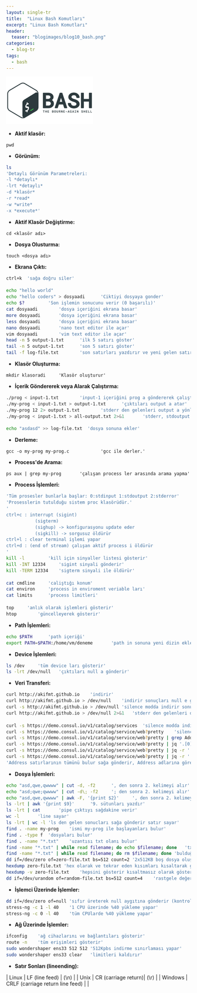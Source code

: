 ```yaml
---
layout: single-tr
title:  "Linux Bash Komutları"
excerpt: "Linux Bash Komutları"
header:
  teaser: "blogimages/blog10_bash.png"
categories: 
  - blog-tr
tags:
  - bash
---
```


![bash](/images/blogimages/blog10_bash.png "bash")<br>


- **Aktif klasör:**
```
pwd
```

- **Görünüm:**

```bash
ls
'Detaylı Görünüm Parametreleri:
-l *detaylı*
-lrt *detaylı*
-d *klasör*
-r *read*
-w *write*
-x *execute*'
```

- **Aktif Klasör Değiştirme:**
```
cd <klasör adı> 
```

- **Dosya Olusturma:**
```
touch <dosya adı> 
```

- **Ekrana Çıktı:**

```bash
ctrl+k	'sağa doğru siler'

echo "hello world"
echo "hello coders" > dosyaadi		'Ciktiyi dosyaya gonder'
echo $?			'Son işlemin sonucunu verir (0 başarılı)'
cat dosyaadi		'dosya içeriğini ekrana basar'
more dosyaadi		'dosya içeriğini ekrana basar'
less dosyaadi		'dosya içeriğini ekrana basar'
nano dosyaadi		'nano text editor ile açar'
vim dosyaadi		'vim text editor ile açar'
head -n 5 output-1.txt		'ilk 5 satırı göster'
tail -n 5 output-1.txt		'son 5 satırı göster'
tail -f log-file.txt		'son satırları yazdırır ve yeni gelen satırlatı takip eder'
```

- **Klasör Oluşturma:**
```
mkdir klasoradi		'Klasör oluşturur'
```

- **İçerik Göndererek veya Alarak Çalıştırma:**

```bash
./prog < input-1.txt		'input-1 içeriğini prog a göndererek çalıştırır.'
./my-prog < input-1.txt > output-1.txt		'çıktıları output a atar'
./my-prog 12 2> output-1.txt		'stderr den gelenleri output a yönlendirir'
./my-prog < input-1.txt > all-output.txt 2>&1		'stderr, stdoutput a yönlendir'

echo "asdasd" >> log-file.txt  'dosya sonuna ekler'
```

- **Derleme:**
```
gcc -o my-prog my-prog.c			'gcc ile derler.'
```

- **Process'de Arama:**
```
ps aux | grep my-prog		'çalışan process ler arasında arama yapma'
```

- **Process İşlemleri:**

```bash
'Tüm prosesler bunlarla başlar: 0:stdinput 1:stdoutput 2:stderror'
'Prosesslerin tutulduğu sistem proc klasörüdür.'
'
ctrl+c : interrupt (sigint)
		   (sigterm)
		   (sighup) -> konfigurasyonu update eder
		   (sigkill) -> sorgusuz öldürür
ctrl+l : clear terminal işlemi yapar
ctrl+d : (end of stream) çalışan aktif process i öldürür
'
kill -l			'kill için sinyaller listesi gösterir'
kill -INT 12334		'sigint sinyali gönderir'
kill -TERM 12334	'sigterm sinyali ile öldürür'

cat cmdline		'caliştığı konum'
cat environ		'process in enviroment veriable ları'
cat limits		'process limitleri'

top		'anlık olarak işlemleri gösterir'
htop		'güncelleyerek gösterir'
```

- **Path İşlemleri:**

```bash
echo $PATH		'path içeriği'
export PATH=$PATH:/home/vm/deneme		'path in sonuna yeni dizin ekleme'
```

- **Device İşlemleri:**

```bash
ls /dev		'tüm device ları gösterir'
ls -lrt /dev/null	'çıktıları null a gönderir'
```

- **Veri Transferi:**

```bash
curl http://akifmt.github.io  	'indirir'
curl http://akifmt.github.io > /dev/null  	'indirir sonuçları null e gönderir'
curl -s http://akifmt.github.io > /dev/null	'silence modda indirir sonuçları null e gönderir'
curl http://akifmt.github.io > /dev/null 2>&1	'stderr den gelenleri de yönlendir'

curl -s https://demo.consul.io/v1/catalog/services	'silence modda indirir'
curl -s https://demo.consul.io/v1/catalog/service/web?pretty	'silence modda indirir'
curl -s https://demo.consul.io/v1/catalog/service/web?pretty | grep Address	'silence modda indirir Address satırlarını bulur'
curl -s https://demo.consul.io/v1/catalog/service/web?pretty | jq '.[0].Address'	'Address kısmının ilkini alır'
curl -s https://demo.consul.io/v1/catalog/service/web?pretty | jq -r '.[].Address'	'Tüm Address kısımlarının tümünü alır'
curl -s https://demo.consul.io/v1/catalog/service/web?pretty | jq -r '.[].Address' | while read serverAddr; do curl -s $serverAddr > $serverAddr.txt; done
'Address satırlarının tümünü bulur sağa gönderir, Address adlarına göre dosya oluşturur'
```

- **Dosya İşlemleri:**

```bash
echo "asd,qwe,qwwww" | cut -d, -f2		', den sonra 2. kelimeyi alır'
echo "asd;qwe;qwwww" | cut -d\; -f2		'; den sonra 2. kelimeyi alır'
echo "asd,qwe,qwwww" | awk -F, '{print $2}'		', den sonra 2. kelimeyi alır'
ls -lrt | awk '{print $9}'		'9. sütunları yazdır'
ls -lrt | cat		'pipe çıktıyı sağdakine verir'
wc -l		'line sayar'
ls -lrt | wc -l	'ls den gelen sonucları sağa gönderir satır sayar'
find . -name my-prog	'ismi my-prog ile başlayanları bulur'
find . -type f	'dosyaları bulur'
find . -name "*.txt"	'uzantısı txt olanı bulur'
find -name "*.txt" | while read filename; do echo $filename; done	'txt bulur saüa gönderir filename olarak yazdırır'
find -name "*.txt" | while read filename; do rm $filename; done	'bulduğu dosyaları siler'
dd if=/dev/zero of=zero-file.txt bs=512 count=2	'2x512KB boş dosya oluşturur. '
hexdump zero-file.txt 'hex olarak ve tekrar eden kısımları kısaltarak gösterir.'
hexdump -v zero-file.txt	'hepsini gösterir kısaltmasız olarak gösterir'
dd if=/dev/urandom of=random-file.txt bs=512 count=4	'rastgele değerli 4x512KB dosya oluşturur'
```

- **İşlemci Üzerinde İşlemler:**

```bash
dd if=/dev/zero of=null 'sıfır üreterek null aygıtına gönderir (kontrolsüz işlemci yüklemesi)'
stress-ng -c 1 -l 40	'1 CPU üzerinde %40 yükleme yapar'
stress-ng -c 0 -l 40	'tüm CPUlarde %40 yükleme yapar'
```

- **Ağ Üzerinde İşlemler:**

```bash
ifconfig	'ağ cihazlarını ve bağlantıları gösterir'
route -n	'tüm erişimleri gösterir'
sudo wondershaper ens33 512 512 '512Kpbs indirme sınırlaması yapar'
sudo wondershaper ens33 clear	'limitleri kaldırır'
```

- **Satır Sonları (lineending):**

| Linux  | LF (line feed)   |  (\n) |
| Unix  |  CR (carriage return)| (\r)   |
| Windows  | CRLF  (carriage return line feed) |   |
